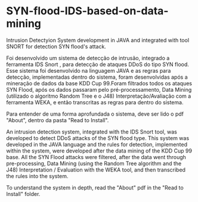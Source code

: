 # SYN-flood-IDS-based-on-data-mining
Intrusion Detectyion System development in JAVA and integrated with tool SNORT for detection SYN flood's attack.

Foi desenvolvido um sistema de detecção de intrusão, integrado a ferramenta IDS Snort , para detecção de ataques DDoS do tipo SYN flood.
Esse sistema foi desenvolvido na linguagem JAVA e as regras para detecção, implementadas dentro do sistema, foram desenvolvidas após a mineração de dados da base KDD Cup 99.Foram filtrados todos os ataques SYN Flood, após os dados passaram pelo pré-processamento, Data Mining (utilizado o algoritmo Random Tree e o J48) Interpretação/Avaliação com a ferramenta WEKA, e então transcritas as regras para dentro do sistema.

Para entender de uma forma aprofundada o sistema, deve ser lido o pdf "About", dentro da pasta "Read to Install".   


An intrusion detection system, integrated with the IDS Snort tool, was developed to detect DDoS attacks of the SYN flood type.
This system was developed in the JAVA language and the rules for detection, implemented within the system, were developed after the data mining of the KDD Cup 99 base. All the SYN Flood attacks were filtered, after the data went through pre-processing, Data Mining (using the Random Tree algorithm and the J48) Interpretation / Evaluation with the WEKA tool, and then transcribed the rules into the system.

To understand the system in depth, read the "About" pdf in the "Read to Install" folder.
